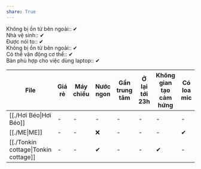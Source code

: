 ```yaml
---  
share: True  
---  
```

Không bị ồn từ bên ngoài:: ✔  
Nhà vệ sinh:: ✔  
Được nói to:: ✔  
Không bị ồn từ bên ngoài:: ✔  
Có thể vận động cơ thể:: ✔  
Bàn phù hợp cho việc dùng laptop:: ✔  
  
| File                                                                                                      | Giá rẻ | Máy chiếu | Nước ngon | Gần trung tâm | Ở lại tới 23h | Không gian tạo cảm hứng | Có loa mic |  
| --------------------------------------------------------------------------------------------------------- | ------ | --------- | --------- | ------------- | ------------- | ----------------------- | ---------- |  
| [[./Hơi Béo\|Hơi Béo]]               | \-     | \-        | \-        | \-            | \-            | \-                      | \-         |  
| [[./ME\|ME]]                         | \-     | \-        | ❌         | \-            | \-            | \-                      | ✔          |  
| [[./Tonkin cottage\|Tonkin cottage]] | \-     | \-        | ✔         | \-            | \-            | ✔                       | \-         |  
